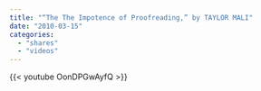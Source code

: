 ```yaml
---
title: "“The The Impotence of Proofreading,” by TAYLOR MALI"
date: "2010-03-15"
categories:
  - "shares"
  - "videos"
---
```


{{< youtube OonDPGwAyfQ >}}
